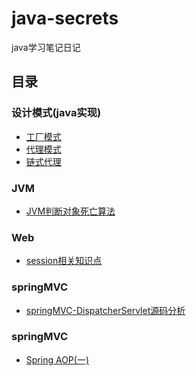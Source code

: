 # java-secrets
java学习笔记日记
## 目录

### 设计模式(java实现)
* [工厂模式](design-pattern/factory.md)
* [代理模式](design-pattern/proxy.md)
* [链式代理](design-pattern/proxy-chain.md)

### JVM
* [JVM判断对象死亡算法](jvm/JVM判断对象是否死亡.md)

### Web
* [session相关知识点](web/session.md)

### springMVC
* [springMVC-DispatcherServlet源码分析](springMVC/springMVC-DispatcherServlet.md)

### springMVC
* [Spring AOP(一)](Spring/AOP(一).md)

